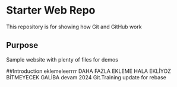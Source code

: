 # Starter Web Repo

This repository is for showing how Git and GitHub work

## Purpose

Sample website with plenty of files for demos

##Introduction
eklemeleerrrr
DAHA FAZLA EKLEME
HALA EKLİYOZ
BİTMEYECEK GALİBA
devam
2024 Git.Training
update for rebase